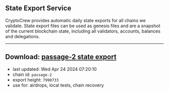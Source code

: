 ## State Export Service
CryptoCrew provides automatic daily state exports for all chains we validate. State export files can be used as genesis files and are a snapshot of the current blockchain state, including all validators, accounts, balances and delegations.

---
**Download: [passage-2 state export](https://dl-eu2.ccvalidators.com/SERVICE/passage/passage-2_export_7990733.json)**
---

- last updated: Wed Apr 24 2024 07:20:10
- chain id: `passage-2`
- export height: `7990733`
- use for: airdrops, local tests, chain recovery
